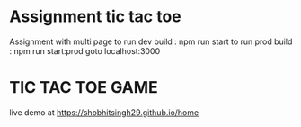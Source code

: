 # Assignment tic tac toe
Assignment with multi page
to run dev build :   npm run start
to run prod build : npm run start:prod
goto localhost:3000

# TIC TAC TOE GAME

live demo at https://shobhitsingh29.github.io/home